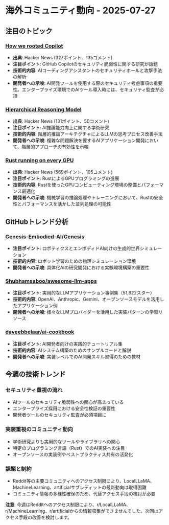 # 海外コミュニティ動向 - 2025-07-27

## 注目のトピック

### [How we rooted Copilot](https://eye.security)
- **出典**: Hacker News (327ポイント、135コメント)
- **注目ポイント**: GitHub Copilotのセキュリティ脆弱性に関する研究が話題
- **技術的内容**: AIコーディングアシスタントのセキュリティホールと攻撃手法の解析
- **開発者への示唆**: AI開発ツールを使用する際のセキュリティ考慮事項の重要性。エンタープライズ環境でのAIツール導入時には、セキュリティ監査が必須

### [Hierarchical Reasoning Model](https://arxiv.org)
- **出典**: Hacker News (131ポイント、50コメント)
- **注目ポイント**: AI推論能力向上に関する学術研究
- **技術的内容**: 階層的推論アーキテクチャによるLLMの思考プロセス改善手法
- **開発者への示唆**: 複雑な問題解決を要するAIアプリケーション開発において、階層的アプローチの有効性を示唆

### [Rust running on every GPU](https://rust-gpu.github.io)
- **出典**: Hacker News (569ポイント、195コメント)
- **注目ポイント**: RustによるGPUプログラミングの進展
- **技術的内容**: Rustを使ったGPUコンピューティング環境の整備とパフォーマンス最適化
- **開発者への示唆**: 機械学習の推論処理やトレーニングにおいて、Rustの安全性とパフォーマンスを活かした並列処理の可能性

## GitHubトレンド分析

### [Genesis-Embodied-AI/Genesis](https://github.com/Genesis-Embodied-AI/Genesis)
- **注目ポイント**: ロボティクスとエンボディドAI向けの生成的世界シミュレーション
- **技術的内容**: ロボット学習のための物理シミュレーション環境
- **開発者への示唆**: 具体化AIの研究開発における実験環境構築の重要性

### [Shubhamsaboo/awesome-llm-apps](https://github.com/Shubhamsaboo/awesome-llm-apps)
- **注目ポイント**: 実用的なLLMアプリケーション事例集（51,822スター）
- **技術的内容**: OpenAI、Anthropic、Gemini、オープンソースモデルを活用したアプリケーション例
- **開発者への示唆**: 様々なLLMプロバイダーを活用した実装パターンの学習リソース

### [daveebbelaar/ai-cookbook](https://github.com/daveebbelaar/ai-cookbook)
- **注目ポイント**: AI開発者向けの実践的チュートリアル集
- **技術的内容**: AIシステム構築のためのサンプルコードと解説
- **開発者への示唆**: 実装レベルでのAI開発スキル習得のための教材

## 今週の技術トレンド

### セキュリティ重視の流れ
- AIツールのセキュリティ脆弱性への関心が高まっている
- エンタープライズ採用における安全性検証の重要性
- 開発者ツールのセキュリティ監査が必須項目に

### 実装重視のコミュニティ動向
- 学術研究よりも実用的なツールやライブラリへの関心
- 特定のプログラミング言語（Rust）でのAI実装への注目
- オープンソースの実装例やベストプラクティス共有の活発化

### 課題と制約
- Reddit等の主要コミュニティへのアクセス制限により、LocalLLaMA、MachineLearning、artificialサブレディットの最新動向は取得困難
- コミュニティ情報の多様性確保のため、代替アクセス手段の検討が必要

**注意**: 今週はRedditへのアクセス制限により、r/LocalLLaMA、r/MachineLearning、r/artificialからの情報収集ができませんでした。次回はアクセス手段の改善を検討します。